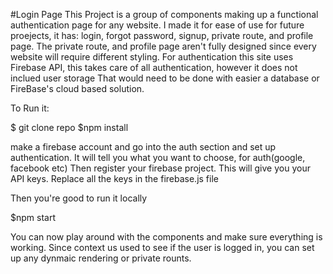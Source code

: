 #Login Page
This Project is a group of components making up a functional authentication page for any website.
I made it for ease of use for future proejects, it has: login, forgot password, signup, private route, and profile page.
The private route, and profile page aren't fully designed since every website will require different styling.
For authentication this site uses Firebase API, this takes care of all authentication, however it does not inclued user storage
That would need to be done with easier a database or FireBase's cloud based solution.

To Run it:

$ git clone repo
$npm install

make a firebase account and go into the auth section and set up authentication.
It will tell you what you want to choose, for auth(google, facebook etc)
Then register your firebase project. This will give you your API keys.
Replace all the keys in the firebase.js file

Then you're good to run it locally

$npm start

You can now play around with the components and make sure everything is working.
Since context us used to see if the user is logged in, you can set up any dynmaic rendering or private rounts.
